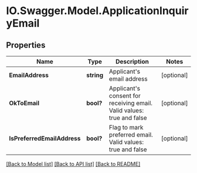 # IO.Swagger.Model.ApplicationInquiryEmail
## Properties

Name | Type | Description | Notes
------------ | ------------- | ------------- | -------------
**EmailAddress** | **string** | Applicant&#x27;s email address | [optional] 
**OkToEmail** | **bool?** | Applicant&#x27;s consent for receiving email. Valid values: true and false | [optional] 
**IsPreferredEmailAddress** | **bool?** | Flag to mark preferred email. Valid values: true and false | [optional] 

[[Back to Model list]](../README.md#documentation-for-models) [[Back to API list]](../README.md#documentation-for-api-endpoints) [[Back to README]](../README.md)


